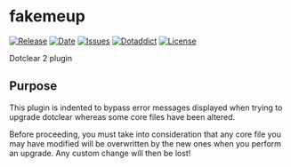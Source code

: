 # fakemeup

[![Release](https://img.shields.io/github/v/release/franck-paul/fakemeup)](https://github.com/franck-paul/fakemeup/releases)
[![Date](https://img.shields.io/github/release-date/franck-paul/fakemeup)](https://github.com/franck-paul/fakemeup/releases)
[![Issues](https://img.shields.io/github/issues/franck-paul/fakemeup)](https://github.com/franck-paul/fakemeup/issues)
[![Dotaddict](https://img.shields.io/badge/dotaddict-official-green.svg)](https://plugins.dotaddict.org/dc2/details/fakemeup)
[![License](https://img.shields.io/github/license/franck-paul/fakemeup)](https://github.com/franck-paul/fakemeup/blob/master/LICENSE)

Dotclear 2 plugin

## Purpose

This plugin is indented to bypass error messages displayed when trying to upgrade dotclear whereas some core files have been altered.

Before proceeding, you must take into consideration that any core file you may have modified will be overwritten by the new ones when you perform an upgrade. Any custom change will then be lost!

